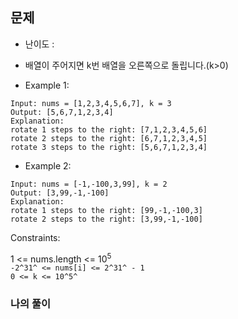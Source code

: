 ## 문제
- 난이도 :
- 배열이 주어지면 k번 배열을 오른쪽으로 돌립니다.(k>0)

- Example 1:
```
Input: nums = [1,2,3,4,5,6,7], k = 3
Output: [5,6,7,1,2,3,4]
Explanation:
rotate 1 steps to the right: [7,1,2,3,4,5,6]
rotate 2 steps to the right: [6,7,1,2,3,4,5]
rotate 3 steps to the right: [5,6,7,1,2,3,4]
```

- Example 2:
```
Input: nums = [-1,-100,3,99], k = 2
Output: [3,99,-1,-100]
Explanation: 
rotate 1 steps to the right: [99,-1,-100,3]
rotate 2 steps to the right: [3,99,-1,-100]
```

Constraints:

1 <= nums.length <= 10<sup>5</sup><br/>
`-2^31^ <= nums[i] <= 2^31^ - 1`<br/>
`0 <= k <= 10^5^`

### 나의 풀이
```javascript


```
